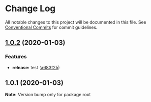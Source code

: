 # Change Log

All notable changes to this project will be documented in this file.
See [Conventional Commits](https://conventionalcommits.org) for commit guidelines.

## [1.0.2](https://github.com/nellyk/lerna-v3-travis/compare/v1.0.1...v1.0.2) (2020-01-03)


### Features

* **release:** test ([a683f25](https://github.com/nellyk/lerna-v3-travis/commit/a683f254f9de96be706bb9c7911a58bea2914c75))





## 1.0.1 (2020-01-03)

**Note:** Version bump only for package root
